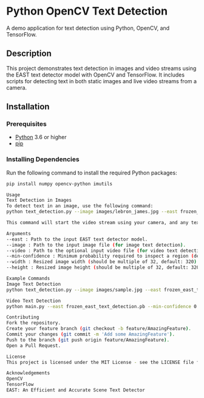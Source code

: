 # Python OpenCV Text Detection

A demo application for text detection using Python, OpenCV, and TensorFlow.

## Description

This project demonstrates text detection in images and video streams using the EAST text detector model with OpenCV and TensorFlow. It includes scripts for detecting text in both static images and live video streams from a camera.

## Installation

### Prerequisites

- [Python](https://www.python.org/downloads/) 3.6 or higher
- [pip](https://pip.pypa.io/en/stable/installation/)

### Installing Dependencies

Run the following command to install the required Python packages:

```bash
pip install numpy opencv-python imutils

Usage
Text Detection in Images
To detect text in an image, use the following command:
python text_detection.py --image images/lebron_james.jpg --east frozen_east_text_detection.pb

This command will start the video stream using your camera, and any text in the frame will be detected and highlighted.

Arguments
--east : Path to the input EAST text detector model.
--image : Path to the input image file (for image text detection).
--video : Path to the optional input video file (for video text detection).
--min-confidence : Minimum probability required to inspect a region (default: 0.5).
--width : Resized image width (should be multiple of 32, default: 320).
--height : Resized image height (should be multiple of 32, default: 320).

Example Commands
Image Text Detection
python text_detection.py --image images/sample.jpg --east frozen_east_text_detection.pb --min-confidence 0.5 --width 320 --height 320

Video Text Detection
python main.py --east frozen_east_text_detection.pb --min-confidence 0.5 --width 320 --height 320

Contributing
Fork the repository.
Create your feature branch (git checkout -b feature/AmazingFeature).
Commit your changes (git commit -m 'Add some AmazingFeature').
Push to the branch (git push origin feature/AmazingFeature).
Open a Pull Request.

License
This project is licensed under the MIT License - see the LICENSE file for details.

Acknowledgements
OpenCV
TensorFlow
EAST: An Efficient and Accurate Scene Text Detector
